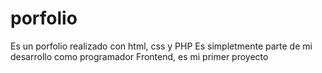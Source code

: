 # porfolio
Es  un porfolio realizado con html, css y PHP
Es simpletmente parte de mi desarrollo como programador  Frontend, es mi primer proyecto
